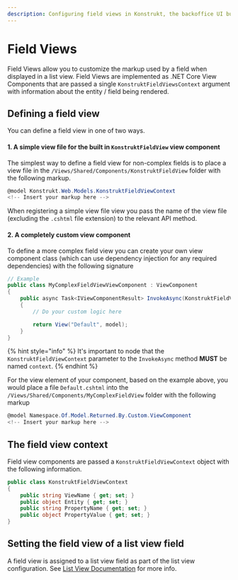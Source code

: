 ```yaml
---
description: Configuring field views in Konstrukt, the backoffice UI builder for Umbraco.
---
```


# Field Views

Field Views allow you to customize the markup used by a field when displayed in a list view. Field Views are implemented as .NET Core View Components that are passed a single `KonstruktFieldViewsContext` argument with information about the entity / field being rendered. 

## Defining a field view

You can define a field view in one of two ways.

#### **1. A simple view file for the built in `KonstruktFieldView` view component**

The simplest way to define a field view for non-complex fields is to place a view file in the `/Views/Shared/Components/KonstruktFieldView` folder with the following markup.

````csharp
@model Konstrukt.Web.Models.KonstruktFieldViewContext
<!-- Insert your markup here -->
````

When registering a simple view file view you pass the name of the view file (excluding the `.cshtml` file extension) to the relevant API method.

#### **2. A completely custom view component**

To define a more complex field view you can create your own view component class (which can use dependency injection for any required dependencies) with the following signature

````csharp
// Example
public class MyComplexFieldViewViewComponent : ViewComponent
{
    public async Task<IViewComponentResult> InvokeAsync(KonstruktFieldViewContext context)
    {
        // Do your custom logic here

        return View("Default", model);
    }
}
````

{% hint style="info" %}
It's important to node that the `KonstruktFieldViewContext` parameter to the `InvokeAsync` method **MUST** be named `context`.
{% endhint %}

For the view element of your component, based on the example above, you would place a file `Default.cshtml` into the  `/Views/Shared/Components/MyComplexFieldView` folder with the following markup

````csharp
@model Namespace.Of.Model.Returned.By.Custom.ViewComponent
<!-- Insert your markup here -->
````

## The field view context

Field view components are passed a `KonstruktFieldViewContext` object with the following information.

````csharp
public class KonstruktFieldViewContext
{
    public string ViewName { get; set; }
    public object Entity { get; set; }
    public string PropertyName { get; set; }
    public object PropertyValue { get; set; }
}
````

## Setting the field view of a list view field

A field view is assigned to a list view field as part of the list view configuration. See [List View Documentation](list-views.md#setting-the-view-of-a-field) for more info.
